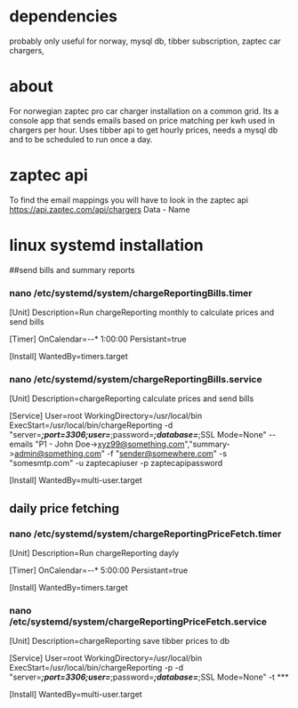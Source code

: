 # dependencies 
probably only useful for norway,
mysql db,
tibber subscription,
zaptec car chargers,

# about
For norwegian zaptec pro car charger installation on a common grid. 
Its a console app that sends emails based on price matching per kwh used in chargers per hour.
Uses tibber api to get hourly prices, needs a mysql db and to be scheduled to run once a day. 

# zaptec api
To find the email mappings you will have to look in the zaptec api 
https://api.zaptec.com/api/chargers
Data - Name

# linux systemd installation 
##send bills and summary reports
### nano /etc/systemd/system/chargeReportingBills.timer
[Unit]
Description=Run chargeReporting monthly to calculate prices and send bills

[Timer]
OnCalendar=*-*-* 1:00:00
Persistant=true

[Install]
WantedBy=timers.target

### nano /etc/systemd/system/chargeReportingBills.service
[Unit]
Description=chargeReporting calculate prices and send bills

[Service]
User=root
WorkingDirectory=/usr/local/bin
ExecStart=/usr/local/bin/chargeReporting -d "server=***;port=3306;user=***;password=***;database=***;SSL Mode=None" --emails "P1 - John Doe->xyz99@something.com","summary->admin@something.com" -f "sender@somewhere.com" -s "somesmtp.com" -u zaptecapiuser -p zaptecapipassword

[Install]
WantedBy=multi-user.target

## daily price fetching
### nano /etc/systemd/system/chargeReportingPriceFetch.timer
[Unit]
Description=Run chargeReporting dayly

[Timer]
OnCalendar=*-*-* 5:00:00
Persistant=true

[Install]
WantedBy=timers.target

### nano /etc/systemd/system/chargeReportingPriceFetch.service
[Unit]
Description=chargeReporting save tibber prices to db

[Service]
User=root
WorkingDirectory=/usr/local/bin
ExecStart=/usr/local/bin/chargeReporting -p -d "server=***;port=3306;user=***;password=***;database=***;SSL Mode=None" -t ***

[Install]
WantedBy=multi-user.target

